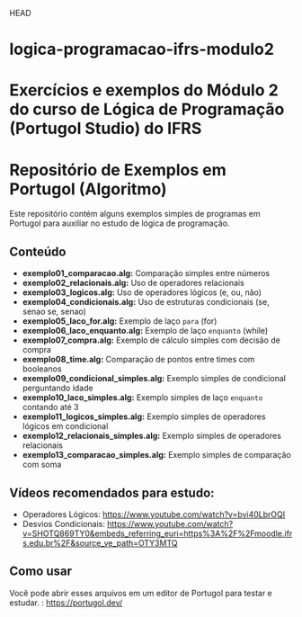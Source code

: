 HEAD
# logica-programacao-ifrs-modulo2
Exercícios e exemplos do Módulo 2 do curso de Lógica de Programação (Portugol Studio) do IFRS 
=======
# Repositório de Exemplos em Portugol (Algoritmo)

Este repositório contém alguns exemplos simples de programas em Portugol para auxiliar no estudo de lógica de programação.

## Conteúdo

- **exemplo01_comparacao.alg:** Comparação simples entre números
- **exemplo02_relacionais.alg:** Uso de operadores relacionais
- **exemplo03_logicos.alg:** Uso de operadores lógicos (e, ou, não)
- **exemplo04_condicionais.alg:** Uso de estruturas condicionais (se, senao se, senao)
- **exemplo05_laco_for.alg:** Exemplo de laço `para` (for)
- **exemplo06_laco_enquanto.alg:** Exemplo de laço `enquanto` (while)
- **exemplo07_compra.alg:** Exemplo de cálculo simples com decisão de compra
- **exemplo08_time.alg:** Comparação de pontos entre times com booleanos
- **exemplo09_condicional_simples.alg:** Exemplo simples de condicional perguntando idade
- **exemplo10_laco_simples.alg:** Exemplo simples de laço `enquanto` contando até 3
- **exemplo11_logicos_simples.alg:** Exemplo simples de operadores lógicos em condicional
- **exemplo12_relacionais_simples.alg:** Exemplo simples de operadores relacionais
- **exemplo13_comparacao_simples.alg:** Exemplo simples de comparação com soma

## Vídeos recomendados para estudo:

- Operadores Lógicos: https://www.youtube.com/watch?v=bvi40LbrOQI
- Desvios Condicionais: https://www.youtube.com/watch?v=SHOTQ869TY0&embeds_referring_euri=https%3A%2F%2Fmoodle.ifrs.edu.br%2F&source_ve_path=OTY3MTQ

## Como usar

Você pode abrir esses arquivos em um editor de Portugol  para testar e estudar. : https://portugol.dev/



